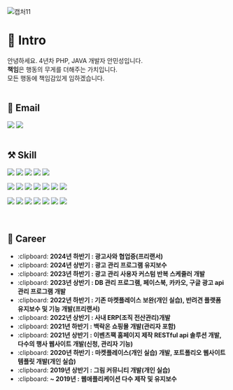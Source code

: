 ![캡처11](https://github.com/user-attachments/assets/658b4a3a-30ab-4517-8e55-8ae0a5db61fd)

# 👋 Intro 
안녕하세요. 4년차 PHP, JAVA 개발자 안민성입니다.<br>
**책임**은 행동의 무게를 더해주는 가치입니다.<br>
모든 행동에 책임감있게 임하겠습니다.
<br><br>

## 📧 Email
<img src="https://img.shields.io/badge/ms1114@kakao.com-FFCD00?style=flat-square&logo=Kakao&logoColor=white"/> <img src="https://img.shields.io/badge/xowls5808@gmail.com-EA4335?style=flat-square&logo=Gmail&logoColor=white"/> 
<br>
<br>

## ⚒️ Skill
<img src="https://img.shields.io/badge/HTML5-E34F26?style=flat-square&logo=HTML5&logoColor=white"/> <img src="https://img.shields.io/badge/CSS3-1572B6?style=flat-square&logo=CSS3&logoColor=white"/> <img src="https://img.shields.io/badge/Sass-CC6699?style=flat-square&logo=Sass&logoColor=white"/> <img src="https://img.shields.io/badge/JavaScript-F7DF1E?style=flat-square&logo=JavaScript&logoColor=white"/> <img src="https://img.shields.io/badge/jQuery-0769AD?style=flat-square&logo=jQuery&logoColor=white"/> 

<img src="https://img.shields.io/badge/java-007396?style=flat-square&amp;logo=java&amp;logoColor=white"> <img src="https://img.shields.io/badge/Spring-6DB33F?style=flat-square&amp;logo=Spring&amp;logoColor=white">
<img src="https://img.shields.io/badge/PHP-777BB4?style=flat-square&logo=PHP&logoColor=white"/> <img src="https://img.shields.io/badge/Laravel-FF2D20?style=flat-square&logo=Laravel&logoColor=white"/> <img src="https://img.shields.io/badge/Codeigniter-EF4223?style=flat-square&logo=Codeigniter&logoColor=white"> <img src="https://img.shields.io/badge/MySQL-4479A1?style=flat-square&logo=MySQL&logoColor=white"/> <img src="https://img.shields.io/badge/PostgreSQL-4169E1?style=flat-square&logo=PostgreSQL&logoColor=white"/> 

<img src="https://img.shields.io/badge/Apache-D22128?style=flat-square&logo=Apache&logoColor=white"/> <img src="https://img.shields.io/badge/NGINX-009639?style=flat-square&logo=NGINX&logoColor=white"/> <img src="https://img.shields.io/badge/Linux-FCC624?style=flat-square&logo=Linux&logoColor=white"/> <img src="https://img.shields.io/badge/AWS-232F3E?style=flat-square&logo=Amazon AWS&logoColor=white"/> 
<img src="https://img.shields.io/badge/Docker-2496ED?style=flat-square&logo=Docker&logoColor=white"/> <img src="https://img.shields.io/badge/Git-F05032?style=flat-square&amp;logo=git&amp;logoColor=white"> <img src="https://img.shields.io/badge/Postman-FF6C37?style=flat-square&amp;logo=Postman&amp;logoColor=white">
<br>
<br>
<br>

## 🏢 Career
<ul>
  <li>:clipboard: <b>2024년 하반기 : 광고사와 협업중(프리랜서)</b></li>
  <li>:clipboard: <b>2024년 상반기 : 광고 관리 프로그램 유지보수</b></li>
  <li>:clipboard: <b>2023년 하반기 : 광고 관리 사용자 커스텀 반복 스케줄러 개발</b></li>
  <li>:clipboard: <b>2023년 상반기 : DB 관리 프로그램, 페이스북, 카카오, 구글 광고 api 관리 프로그램 개발</b></li>
  <li>:clipboard: <b>2022년 하반기 : 기존 마켓플레이스 보완(개인 실습), 반려견 플랫폼 유지보수 및 기능 개발(프리랜서)</b></li>
  <li>:clipboard: <b>2022년 상반기 : 사내 ERP(조직 전산관리)개발</b></li>
  <li>:clipboard: <b>2021년 하반기 : 백락온 쇼핑몰 개발(관리자 포함)</b></li>
  <li>:clipboard: <b>2021년 상반기 : 이벤츠팩 홈페이지 제작 RESTful api 솔루션 개발, 다수의 행사 웹사이트 개발(신청, 관리자 기능)</b></li>
  <li>:clipboard: <b>2020년 하반기 : 마켓플레이스(개인 실습) 개발, 포트폴리오 웹사이트 템플릿 개발(개인 실습)</b></li>
  <li>:clipboard: <b>2019년 상반기 : 그림 커뮤니티 개발(개인 실습)</b></li>
  <li>:clipboard: <b> ~ 2019년 : 웹애플리케이션 다수 제작 및 유지보수</b></li>
</ul>
<br>

<!--
**xowlsakffl/xowlsakffl** is a ✨ _special_ ✨ repository because its `README.md` (this file) appears on your GitHub profile.


Here are some ideas to get you started:

- 🔭 I’m currently working on ...
- 🌱 I’m currently learning ...
- 👯 I’m looking to collaborate on ...
- 🤔 I’m looking for help with ...
- 💬 Ask me about ...
- 📫 How to reach me: ...
- 😄 Pronouns: ...
- ⚡ Fun fact: ...
-->
